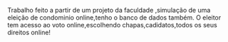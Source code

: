 Trabalho feito a partir de um projeto da faculdade ,simulação de uma eleição de condominio online,tenho o banco de dados também. O eleitor tem acesso ao voto online,escolhendo chapas,cadidatos,todos os seus direitos online!
